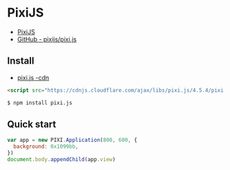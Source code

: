 # PixiJS

- [PixiJS](http://www.pixijs.com/)
- [GitHub - pixijs/pixi.js](https://github.com/pixijs/pixi.js)

## Install 
- [pixi.js -cdn](https://cdnjs.com/libraries/pixi.js/)

```html
<script src="https://cdnjs.cloudflare.com/ajax/libs/pixi.js/4.5.4/pixi.min.js"></script>
```

```bash
$ npm install pixi.js
```

## Quick start

```js
var app = new PIXI.Application(800, 600, {
  background: 0x1099bb,
})
document.body.appendChild(app.view)
```
